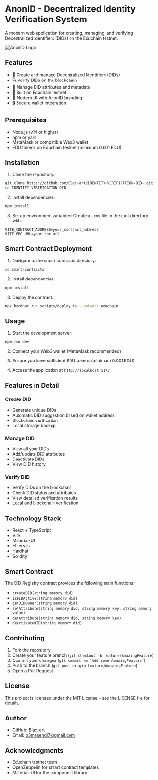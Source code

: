 # AnonID - Decentralized Identity Verification System

A modern web application for creating, managing, and verifying Decentralized Identifiers (DIDs) on the Educhain testnet.

![AnonID Logo](src/components/Logo.tsx)

## Features

- 🔐 Create and manage Decentralized Identifiers (DIDs)
- 🔍 Verify DIDs on the blockchain
- 💼 Manage DID attributes and metadata
- 🔗 Built on Educhain testnet
- 🎨 Modern UI with AnonID branding
- 🔒 Secure wallet integration

## Prerequisites

- Node.js (v14 or higher)
- npm or yarn
- MetaMask or compatible Web3 wallet
- EDU tokens on Educhain testnet (minimum 0.001 EDU)

## Installation

1. Clone the repository:
```bash
git clone https://github.com/Blac-art/IDENTITY-VERIFICATION-DID-.git
cd IDENTITY-VERIFICATION-DID-
```

2. Install dependencies:
```bash
npm install
```

3. Set up environment variables:
Create a `.env` file in the root directory with:
```
VITE_CONTRACT_ADDRESS=your_contract_address
VITE_RPC_URL=your_rpc_url
```

## Smart Contract Deployment

1. Navigate to the smart contracts directory:
```bash
cd smart-contracts
```

2. Install dependencies:
```bash
npm install
```

3. Deploy the contract:
```bash
npx hardhat run scripts/deploy.ts --network educhain
```

## Usage

1. Start the development server:
```bash
npm run dev
```

2. Connect your Web3 wallet (MetaMask recommended)

3. Ensure you have sufficient EDU tokens (minimum 0.001 EDU)

4. Access the application at `http://localhost:5173`

## Features in Detail

### Create DID
- Generate unique DIDs
- Automatic DID suggestion based on wallet address
- Blockchain verification
- Local storage backup

### Manage DID
- View all your DIDs
- Add/update DID attributes
- Deactivate DIDs
- View DID history

### Verify DID
- Verify DIDs on the blockchain
- Check DID status and attributes
- View detailed verification results
- Local and blockchain verification

## Technology Stack

- React + TypeScript
- Vite
- Material-UI
- Ethers.js
- Hardhat
- Solidity

## Smart Contract

The DID Registry contract provides the following main functions:
- `createDID(string memory did)`
- `isDIDActive(string memory did)`
- `getDIDOwner(string memory did)`
- `setAttribute(string memory did, string memory key, string memory value)`
- `getAttribute(string memory did, string memory key)`
- `deactivateDID(string memory did)`

## Contributing

1. Fork the repository
2. Create your feature branch (`git checkout -b feature/AmazingFeature`)
3. Commit your changes (`git commit -m 'Add some AmazingFeature'`)
4. Push to the branch (`git push origin feature/AmazingFeature`)
5. Open a Pull Request

## License

This project is licensed under the MIT License - see the LICENSE file for details.

## Author

- GitHub: [Blac-art](https://github.com/Blac-art)
- Email: b3masendi7@gmail.com

## Acknowledgments

- Educhain testnet team
- OpenZeppelin for smart contract templates
- Material-UI for the component library
